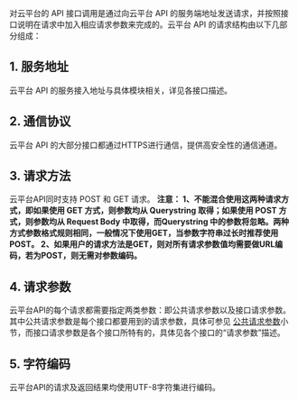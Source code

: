 对云平台的 API 接口调用是通过向云平台 API 的服务端地址发送请求，并按照接口说明在请求中加入相应请求参数来完成的。云平台 API 的请求结构由以下几部分组成：

## 1. 服务地址
云平台 API 的服务接入地址与具体模块相关，详见各接口描述。

## 2. 通信协议
云平台 API 的大部分接口都通过HTTPS进行通信，提供高安全性的通信通道。

## 3. 请求方法
云平台API同时支持 POST 和 GET 请求。
**注意：
1、不能混合使用这两种请求方式，即如果使用 GET 方式，则参数均从 Querystring 取得；如果使用 POST 方式，则参数均从 Request Body 中取得，而Querystring 中的参数将忽略。两种方式参数格式规则相同，一般情况下使用GET，当参数字符串过长时推荐使用POST。
2、如果用户的请求方法是GET，则对所有请求参数值均需要做URL编码，若为POST，则无需对参数编码。**

## 4. 请求参数
云平台API的每个请求都需要指定两类参数：即公共请求参数以及接口请求参数。其中公共请求参数是每个接口都要用到的请求参数，具体可参见 [公共请求参数](/document/product/248/4478)小节，而接口请求参数是各个接口所特有的，具体见各个接口的“请求参数”描述。

## 5. 字符编码
云平台API的请求及返回结果均使用UTF-8字符集进行编码。